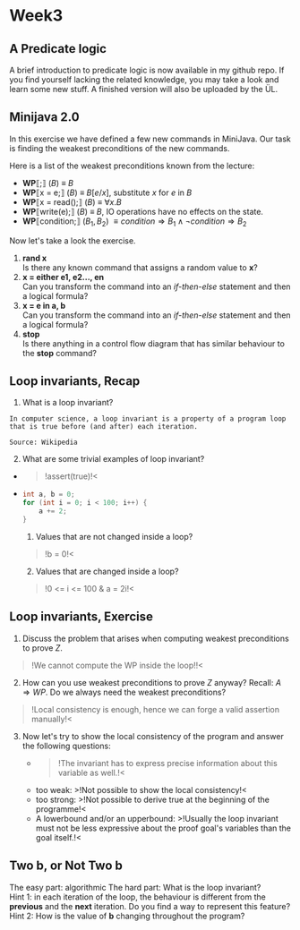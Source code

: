 # Week3

## A Predicate logic
A brief introduction to predicate logic is now available in my github repo.
If you find yourself lacking the related knowledge, you may take a look and learn
some new stuff. A finished version will also be uploaded by the ÜL.

## Minijava 2.0
In this exercise we have defined a few new commands in MiniJava. Our task is finding
the weakest preconditions of the new commands.

Here is a list of the weakest preconditions known from the lecture:
- **WP**⟦;⟧ (*B*) $\equiv$ *B*
- **WP**⟦x = e;⟧ (*B*) $\equiv$ $B[e/x]$, substitute *x* for *e* in *B*
- **WP**⟦x = read();⟧ (*B*) $\equiv$ $\forall x. B$
- **WP**⟦write(e);⟧ (*B*) $\equiv$ *B*, IO operations have no effects on the state.
- **WP**⟦condition;⟧ ($B_1, B_2$) $\equiv condition \Longrightarrow B_1 \land \neg condition \Longrightarrow B_2$

Now let's take a look the exercise.
1. **rand x** </br>
Is there any known command that assigns a random value to **x**?
2. **x = either e1, e2..., en** </br>
Can you transform the command into an *if-then-else* statement and then a logical formula?
3. **x = e in a, b** </br>
Can you transform the command into an *if-then-else* statement and then a logical formula?
4. **stop** </br>
Is there anything in a control flow diagram that has similar behaviour to the **stop** command?

## Loop invariants, Recap
1. What is a loop invariant? 
```quote
In computer science, a loop invariant is a property of a program loop that is true before (and after) each iteration. 

Source: Wikipedia
```
2. What are some trivial examples of loop invariant?
  - >!assert(true)!<
  - ```c
    int a, b = 0;
    for (int i = 0; i < 100; i++) {
        a += 2;
    }
    ```
    1. Values that are not changed inside a loop? <br>
     >!b = 0!<
    2. Values that are changed inside a loop? <br>
     >!0 <= i <= 100 & a = 2i!<

## Loop invariants, Exercise
1. Discuss the problem that arises when computing weakest preconditions to prove $Z$.
>!We cannot compute the WP inside the loop!!<
2. How can you use weakest preconditions to prove $Z$ anyway?
Recall: $A \Longrightarrow WP$. Do we always need the weakest preconditions?
>!Local consistency is enough, hence we can forge a valid assertion manually!<
3. Now let's try to show the local consistency of the program and answer the following questions:
   - >!The invariant has to express precise information about this variable as well.!<
   - too weak: >!Not possible to show the local consistency!<
   - too strong: >!Not possible to derive true at the beginning of the programme!<
   - A lowerbound and/or an upperbound: >!Usually the loop invariant must not be less expressive about the proof goal's variables than the goal itself.!<
   
## Two b, or Not Two b
The easy part: algorithmic
The hard part: What is the loop invariant? </br>
Hint 1: in each iteration of the loop, the behaviour is different from the 
**previous** and the **next** iteration. Do you find a way to represent this feature? </br>
Hint 2: How is the value of **b** changing throughout the program?
